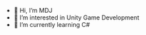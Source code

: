 - 👋 Hi, I’m MDJ
- 👀 I’m interested in Unity Game Development
- 🌱 I’m currently learning C#



<!---
MihMDJ12/MihMDJ12 is a ✨ special ✨ repository because its `README.md` (this file) appears on your GitHub profile.
You can click the Preview link to take a look at your changes.
--->
